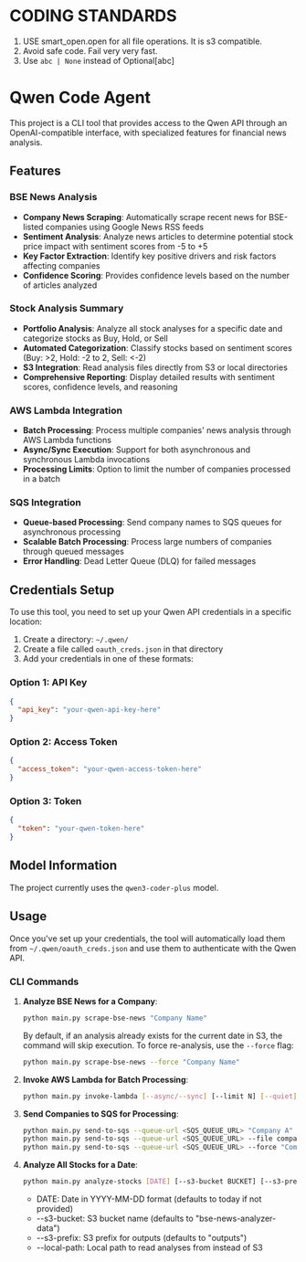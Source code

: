 # CODING STANDARDS

1. USE smart_open.open for all file operations. It is s3 compatible.
2. Avoid safe code. Fail very very fast.
3. Use `abc | None` instead of Optional[abc]


# Qwen Code Agent

This project is a CLI tool that provides access to the Qwen API through an OpenAI-compatible interface, with specialized features for financial news analysis.

## Features

### BSE News Analysis
- **Company News Scraping**: Automatically scrape recent news for BSE-listed companies using Google News RSS feeds
- **Sentiment Analysis**: Analyze news articles to determine potential stock price impact with sentiment scores from -5 to +5
- **Key Factor Extraction**: Identify key positive drivers and risk factors affecting companies
- **Confidence Scoring**: Provides confidence levels based on the number of articles analyzed

### Stock Analysis Summary
- **Portfolio Analysis**: Analyze all stock analyses for a specific date and categorize stocks as Buy, Hold, or Sell
- **Automated Categorization**: Classify stocks based on sentiment scores (Buy: >2, Hold: -2 to 2, Sell: <-2)
- **S3 Integration**: Read analysis files directly from S3 or local directories
- **Comprehensive Reporting**: Display detailed results with sentiment scores, confidence levels, and reasoning

### AWS Lambda Integration
- **Batch Processing**: Process multiple companies' news analysis through AWS Lambda functions
- **Async/Sync Execution**: Support for both asynchronous and synchronous Lambda invocations
- **Processing Limits**: Option to limit the number of companies processed in a batch

### SQS Integration
- **Queue-based Processing**: Send company names to SQS queues for asynchronous processing
- **Scalable Batch Processing**: Process large numbers of companies through queued messages
- **Error Handling**: Dead Letter Queue (DLQ) for failed messages

## Credentials Setup

To use this tool, you need to set up your Qwen API credentials in a specific location:

1. Create a directory: `~/.qwen/`
2. Create a file called `oauth_creds.json` in that directory
3. Add your credentials in one of these formats:

### Option 1: API Key
```json
{
  "api_key": "your-qwen-api-key-here"
}
```

### Option 2: Access Token
```json
{
  "access_token": "your-qwen-access-token-here"
}
```

### Option 3: Token
```json
{
  "token": "your-qwen-token-here"
}
```

## Model Information

The project currently uses the `qwen3-coder-plus` model.

## Usage

Once you've set up your credentials, the tool will automatically load them from `~/.qwen/oauth_creds.json` and use them to authenticate with the Qwen API.

### CLI Commands

1. **Analyze BSE News for a Company**:
   ```bash
   python main.py scrape-bse-news "Company Name"
   ```

   By default, if an analysis already exists for the current date in S3, the command will skip execution. To force re-analysis, use the `--force` flag:
   ```bash
   python main.py scrape-bse-news --force "Company Name"
   ```

2. **Invoke AWS Lambda for Batch Processing**:
   ```bash
   python main.py invoke-lambda [--async/--sync] [--limit N] [--quiet]
   ```

3. **Send Companies to SQS for Processing**:
   ```bash
   python main.py send-to-sqs --queue-url <SQS_QUEUE_URL> "Company A" "Company B"
   python main.py send-to-sqs --queue-url <SQS_QUEUE_URL> --file companies.txt
   python main.py send-to-sqs --queue-url <SQS_QUEUE_URL> --force "Company A"
   ```

4. **Analyze All Stocks for a Date**:
   ```bash
   python main.py analyze-stocks [DATE] [--s3-bucket BUCKET] [--s3-prefix PREFIX] [--local-path PATH]
   ```
   - DATE: Date in YYYY-MM-DD format (defaults to today if not provided)
   - --s3-bucket: S3 bucket name (defaults to "bse-news-analyzer-data")
   - --s3-prefix: S3 prefix for outputs (defaults to "outputs")
   - --local-path: Local path to read analyses from instead of S3